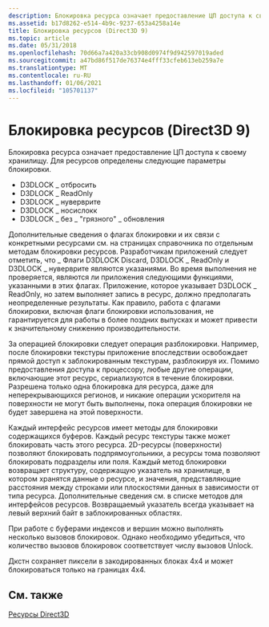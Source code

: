 ```yaml
---
description: Блокировка ресурса означает предоставление ЦП доступа к своему хранилищу.
ms.assetid: b17d8262-e514-4b9c-9237-653a4258a14e
title: Блокировка ресурсов (Direct3D 9)
ms.topic: article
ms.date: 05/31/2018
ms.openlocfilehash: 70d66a7a420a33cb908d0974f9d942597019aded
ms.sourcegitcommit: a47bd86f517de76374e4fff33cfeb613eb259a7e
ms.translationtype: MT
ms.contentlocale: ru-RU
ms.lasthandoff: 01/06/2021
ms.locfileid: "105701137"
---
```

# <a name="locking-resources-direct3d-9"></a>Блокировка ресурсов (Direct3D 9)

Блокировка ресурса означает предоставление ЦП доступа к своему хранилищу. Для ресурсов определены следующие параметры блокировки.

-   D3DLOCK \_ отбросить
-   D3DLOCK \_ ReadOnly
-   D3DLOCK \_ нуверврите
-   D3DLOCK \_ носислокк
-   D3DLOCK \_ без \_ "грязного" \_ обновления

Дополнительные сведения о флагах блокировки и их связи с конкретными ресурсами см. на страницах справочника по отдельным методам блокировки ресурсов. Разработчикам приложений следует отметить, что \_ Флаги D3DLOCK Discard, D3DLOCK \_ ReadOnly и D3DLOCK \_ нуверврите являются указаниями. Во время выполнения не проверяется, являются ли приложения следующими функциями, указанными в этих флагах. Приложение, которое указывает D3DLOCK \_ ReadOnly, но затем выполняет запись в ресурс, должно предполагать неопределенные результаты. Как правило, работа с флагами блокировки, включая флаги блокировки использования, не гарантируется для работы в более поздних выпусках и может привести к значительному снижению производительности.

За операцией блокировки следует операция разблокировки. Например, после блокировки текстуры приложение впоследствии освобождает прямой доступ к заблокированным текстурам, разблокируя их. Помимо предоставления доступа к процессору, любые другие операции, включающие этот ресурс, сериализуются в течение блокировки. Разрешена только одна блокировка для ресурса, даже для неперекрывающихся регионов, и никакие операции ускорителя на поверхности не могут быть выполнены, пока операция блокировки не будет завершена на этой поверхности.

Каждый интерфейс ресурсов имеет методы для блокировки содержащихся буферов. Каждый ресурс текстуры также может блокировать часть этого ресурса. 2D-ресурсы (поверхности) позволяют блокировать подпрямоугольники, а ресурсы тома позволяют блокировать подразделы или поля. Каждый метод блокировки возвращает структуру, содержащую указатель на хранилище, в котором хранятся данные о ресурсе, и значения, представляющие расстояния между строками или плоскостями данных в зависимости от типа ресурса. Дополнительные сведения см. в списке методов для интерфейсов ресурсов. Возвращаемый указатель всегда указывает на левый верхний байт в заблокированных областях.

При работе с буферами индексов и вершин можно выполнять несколько вызовов блокировок. Однако необходимо убедиться, что количество вызовов блокировок соответствует числу вызовов Unlock.

Дкстн сохраняет пиксели в закодированных блоках 4x4 и может блокироваться только на границах 4x4.

## <a name="related-topics"></a>См. также

<dl> <dt>

[Ресурсы Direct3D](direct3d-resources.md)
</dt> </dl>

 

 



